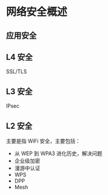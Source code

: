 # 网络安全概述

## 应用安全

## L4 安全

SSL/TLS

## L3 安全

IPsec

## L2 安全

主要是指 WiFi 安全，主要包括：

 - 从 WEP 到 WPA3 进化历史，解决问题
 - 企业级加密
 - 漫游中认证
 - WPS
 - DPP
 - Mesh
